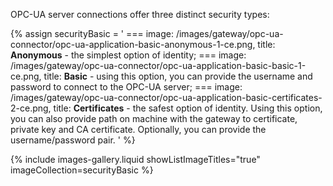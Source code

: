 OPC-UA server connections offer three distinct security types:

{% assign securityBasic = '
    ===
        image: /images/gateway/opc-ua-connector/opc-ua-application-basic-anonymous-1-ce.png,
        title: **Anonymous** - the simplest option of identity;
    ===
        image: /images/gateway/opc-ua-connector/opc-ua-application-basic-basic-1-ce.png,
        title: **Basic** - using this option, you can provide the username and password to connect to the OPC-UA server;
    ===
        image: /images/gateway/opc-ua-connector/opc-ua-application-basic-certificates-2-ce.png,
        title: **Certificates** - the safest option of identity. Using this option, you can also provide path on machine with the gateway to certificate, private key and CA certificate. Optionally, you can provide the username/password pair.
    '
%}

{% include images-gallery.liquid showListImageTitles="true" imageCollection=securityBasic %}
